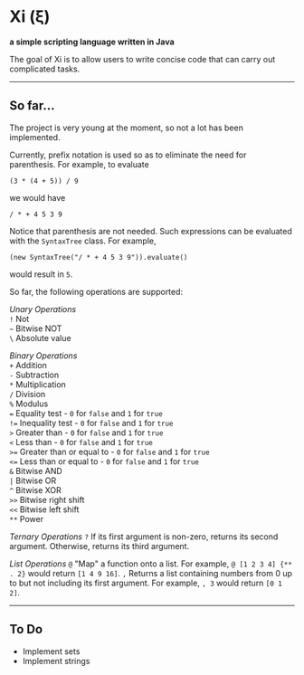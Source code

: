Xi (ξ)
=======
**a simple scripting language written in Java**

The goal of Xi is to allow users to write concise code that can carry out complicated tasks.

---

So far...
---------
The project is very young at the moment, so not a lot has been implemented.

Currently, prefix notation is used so as to eliminate the need for parenthesis. For example, to evaluate

    (3 * (4 + 5)) / 9

we would have

    / * + 4 5 3 9
    
Notice that parenthesis are not needed. Such expressions can be evaluated with the `SyntaxTree` class. For example,

    (new SyntaxTree("/ * + 4 5 3 9")).evaluate()
    
would result in `5`.

So far, the following operations are supported:

*Unary Operations*  
`!`		Not  
`~`		Bitwise NOT  
`\`		Absolute value 

*Binary Operations*   
`+`		Addition   
`-`  	Subtraction   
`*`  	Multiplication  
`/`  	Division   
`%`  	Modulus  
`=`  	Equality test - `0` for `false` and `1` for `true`  
`!=`	Inequality test - `0` for `false` and `1` for `true`  
`>`  	Greater than - `0` for `false` and `1` for `true`  
`<`  	Less than - `0` for `false` and `1` for `true`   
`>=`  	Greater than or equal to - `0` for `false` and `1` for `true`  
`<=`  	Less than or equal to - `0` for `false` and `1` for `true`  
`&`  	Bitwise AND  
`|`  	Bitwise OR   
`^`		Bitwise XOR  
`>>`	Bitwise right shift  
`<<`  	Bitwise left shift  
`**`	Power  

*Ternary Operations*
`?`		If its first argument is non-zero, returns its second argument. Otherwise, returns its third argument.

*List Operations*
`@`		"Map" a function onto a list. For example, `@ [1 2 3 4] {** . 2}` would return `[1 4 9 16]`.
`,`		Returns a list containing numbers from 0 up to but not including its first argument. For example, `, 3` would return `[0 1 2]`.

---

To Do
-----

<ul>
	<li>Implement sets</li>
	<li>Implement strings</li>
</ul>
